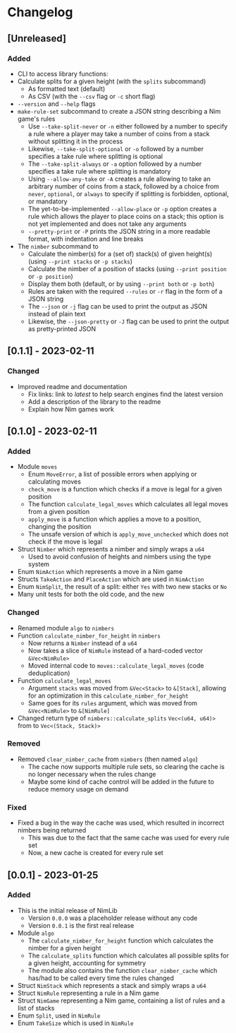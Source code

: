 # Changelog

## [Unreleased]

<!-- _No unreleased changes_ -->

### Added

- CLI to access library functions:
- Calculate splits for a given height (with the `splits` subcommand)
  - As formatted text (default)
  - As CSV (with the `--csv` flag or `-c` short flag)
- `--version` and `--help` flags
- `make-rule-set` subcommand to create a JSON string describing a Nim game's rules
  - Use `--take-split-never` or `-n` either followed by a number to specify a rule where a player may take a number of coins from a stack without splitting it in the process
  - Likewise, `--take-split-optional` or `-o` followed by a number specifies a take rule where splitting is optional
  - The `--take-split-always` or `-a` option followed by a number specifies a take rule where splitting is mandatory
  - Using `--allow-any-take` or `-A` creates a rule allowing to take an arbitrary number of coins from a stack, followed by a choice from `never`, `optional`, or `always` to specify if splitting is forbidden, optional, or mandatory
  - The yet-to-be-implemented `--allow-place` or `-p` option creates a rule which allows the player to place coins on a stack; this option is not yet implemented and does not take any arguments
  - `--pretty-print` or `-P` prints the JSON string in a more readable format, with indentation and line breaks
- The `nimber` subcommand to
  - Calculate the nimber(s) for a (set of) stack(s) of given height(s) (using `--print stacks` or `-p stacks`)
  - Calculate the nimber of a position of stacks (using `--print position` or `-p position`)
  - Display them both (default, or by using `--print both` or `-p both`)
  - Rules are taken with the required `--rules` or `-r` flag in the form of a JSON string
  - The `--json` or `-j` flag can be used to print the output as JSON instead of plain text
  - Likewise, the `--json-pretty` or `-J` flag can be used to print the output as pretty-printed JSON

## [0.1.1] - 2023-02-11

### Changed

- Improved readme and documentation
  - Fix links: link to _latest_ to help search engines find the latest version
  - Add a description of the library to the readme
  - Explain how Nim games work

## [0.1.0] - 2023-02-11

### Added

- Module `moves`
  - Enum `MoveError`, a list of possible errors when applying or calculating moves
  - `check_move` is a function which checks if a move is legal for a given position
  - The function `calculate_legal_moves` which calculates all legal moves from a given position
  - `apply_move` is a function which applies a move to a position, changing the position
  - The unsafe version of which is `apply_move_unchecked` which does not check if the move is legal
- Struct `Nimber` which represents a nimber and simply wraps a `u64`
  - Used to avoid confusion of heights and nimbers using the type system
- Enum `NimAction` which represents a move in a Nim game
- Structs `TakeAction` and `PlaceAction` which are used in `NimAction`
- Enum `NimSplit`, the result of a split: either `Yes` with two new stacks or `No`
- Many unit tests for both the old code, and the new

### Changed

- Renamed module `algo` to `nimbers`
- Function `calculate_nimber_for_height` in `nimbers`
  - Now returns a `Nimber` instead of a `u64`
  - Now takes a slice of `NimRule` instead of a hard-coded vector `&Vec<NimRule>`
  - Moved internal code to `moves::calculate_legal_moves` (code deduplication)
- Function `calculate_legal_moves`
  - Argument `stacks` was moved from `&Vec<Stack>` to `&[Stack]`, allowing for an optimization in this `calculate_nimber_for_height`
  - Same goes for its `rules` argument, which was moved from `&Vec<NimRule>` to `&[NimRule]`
- Changed return type of `nimbers::calculate_splits` `Vec<(u64, u64)>` from to `Vec<(Stack, Stack)>`

### Removed

- Removed `clear_nimber_cache` from `nimbers` (then named `algo`)
  - The cache now supports multiple rule sets, so clearing the cache is no longer necessary when the rules change
  - Maybe some kind of cache control will be added in the future to reduce memory usage on demand

### Fixed

- Fixed a bug in the way the cache was used, which resulted in incorrect nimbers being returned
  - This was due to the fact that the same cache was used for every rule set
  - Now, a new cache is created for every rule set

## [0.0.1] - 2023-01-25

### Added

- This is the initial release of NimLib
  - Version `0.0.0` was a placeholder release without any code
  - Version `0.0.1` is the first real release
- Module `algo`
  - The `calculate_nimber_for_height` function which calculates the nimber for a given height
  - The `calculate_splits` function which calculates all possible splits for a given height, accounting for symmetry
  - The module also contains the function `clear_nimber_cache` which has/had to be called every time the rules changed
- Struct `NimStack` which represents a stack and simply wraps a `u64`
- Struct `NimRule` representing a rule in a Nim game
- Struct `NimGame` representing a Nim game, containing a list of rules and a list of stacks
- Enum `Split`, used in `NimRule`
- Enum `TakeSize` which is used in `NimRule`
